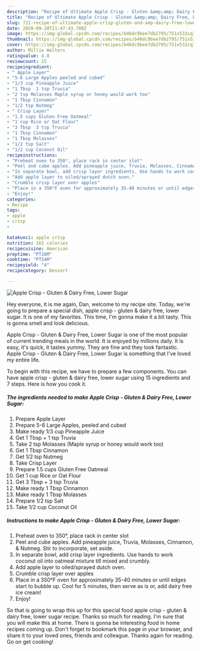 ```yaml
---
description: "Recipe of Ultimate Apple Crisp - Gluten &amp;amp; Dairy Free, Lower Sugar"
title: "Recipe of Ultimate Apple Crisp - Gluten &amp;amp; Dairy Free, Lower Sugar"
slug: 721-recipe-of-ultimate-apple-crisp-gluten-and-amp-dairy-free-lower-sugar
date: 2020-09-28T21:47:43.708Z
image: https://img-global.cpcdn.com/recipes/b46dc9bee7db2795/751x532cq70/apple-crisp-gluten-dairy-free-lower-sugar-recipe-main-photo.jpg
thumbnail: https://img-global.cpcdn.com/recipes/b46dc9bee7db2795/751x532cq70/apple-crisp-gluten-dairy-free-lower-sugar-recipe-main-photo.jpg
cover: https://img-global.cpcdn.com/recipes/b46dc9bee7db2795/751x532cq70/apple-crisp-gluten-dairy-free-lower-sugar-recipe-main-photo.jpg
author: Millie Walters
ratingvalue: 4.8
reviewcount: 15
recipeingredient:
- " Apple Layer"
- "5-6 Large Apples peeled and cubed"
- "1/3 cup Pineapple Juice"
- "1 Tbsp  1 tsp Truvia"
- "2 tsp Molasses Maple syrup or honey would work too"
- "1 Tbsp Cinnamon"
- "1/2 tsp Nutmeg"
- " Crisp Layer"
- "1.5 cups Gluten Free Oatmeal"
- "1 cup Rice or Oat Flour"
- "3 Tbsp  3 tsp Truvia"
- "1 Tbsp Cinnamon"
- "1 Tbsp Molasses"
- "1/2 tsp Salt"
- "1/2 cup Coconut Oil"
recipeinstructions:
- "Preheat oven to 350°, place rack in center slot"
- "Peel and cube apples. Add pineapple juice, Truvia, Molasses, Cinnamon, &amp; Nutmeg. Stir to incorporate, set aside."
- "In separate bowl, add crisp layer ingredients. Use hands to work coconut oil into oatmeal mixture till mixed and crumbly."
- "Add apple layer to oiled/sprayed dutch oven."
- "Crumble crisp layer over apples"
- "Place in a 350°F oven for approximately 35-40 minutes or until edges start to bubble up. Cool for 5 minutes, then serve as is or, add dairy free ice cream!"
- "Enjoy!"
categories:
- Recipe
tags:
- apple
- crisp
- 

katakunci: apple crisp  
nutrition: 161 calories
recipecuisine: American
preptime: "PT16M"
cooktime: "PT54M"
recipeyield: "4"
recipecategory: Dessert

---
```



![Apple Crisp - Gluten &amp; Dairy Free, Lower Sugar](https://img-global.cpcdn.com/recipes/b46dc9bee7db2795/751x532cq70/apple-crisp-gluten-dairy-free-lower-sugar-recipe-main-photo.jpg)

Hey everyone, it is me again, Dan, welcome to my recipe site. Today, we're going to prepare a special dish, apple crisp - gluten &amp; dairy free, lower sugar. It is one of my favorites. This time, I'm gonna make it a bit tasty. This is gonna smell and look delicious.

Apple Crisp - Gluten &amp; Dairy Free, Lower Sugar is one of the most popular of current trending meals in the world. It is enjoyed by millions daily. It is easy, it's quick, it tastes yummy. They are fine and they look fantastic. Apple Crisp - Gluten &amp; Dairy Free, Lower Sugar is something that I've loved my entire life.




To begin with this recipe, we have to prepare a few components. You can have apple crisp - gluten &amp; dairy free, lower sugar using 15 ingredients and 7 steps. Here is how you cook it.

<!--inarticleads1-->

##### The ingredients needed to make Apple Crisp - Gluten &amp; Dairy Free, Lower Sugar:

1. Prepare  Apple Layer
1. Prepare 5-6 Large Apples, peeled and cubed
1. Make ready 1/3 cup Pineapple Juice
1. Get 1 Tbsp + 1 tsp Truvia
1. Take 2 tsp Molasses (Maple syrup or honey would work too)
1. Get 1 Tbsp Cinnamon
1. Get 1/2 tsp Nutmeg
1. Take  Crisp Layer
1. Prepare 1.5 cups Gluten Free Oatmeal
1. Get 1 cup Rice or Oat Flour
1. Get 3 Tbsp + 3 tsp Truvia
1. Make ready 1 Tbsp Cinnamon
1. Make ready 1 Tbsp Molasses
1. Prepare 1/2 tsp Salt
1. Take 1/2 cup Coconut Oil




<!--inarticleads2-->

##### Instructions to make Apple Crisp - Gluten &amp; Dairy Free, Lower Sugar:

1. Preheat oven to 350°, place rack in center slot
1. Peel and cube apples. Add pineapple juice, Truvia, Molasses, Cinnamon, &amp; Nutmeg. Stir to incorporate, set aside.
1. In separate bowl, add crisp layer ingredients. Use hands to work coconut oil into oatmeal mixture till mixed and crumbly.
1. Add apple layer to oiled/sprayed dutch oven.
1. Crumble crisp layer over apples
1. Place in a 350°F oven for approximately 35-40 minutes or until edges start to bubble up. Cool for 5 minutes, then serve as is or, add dairy free ice cream!
1. Enjoy!




So that is going to wrap this up for this special food apple crisp - gluten &amp; dairy free, lower sugar recipe. Thanks so much for reading. I'm sure that you will make this at home. There is gonna be interesting food in home recipes coming up. Don't forget to bookmark this page in your browser, and share it to your loved ones, friends and colleague. Thanks again for reading. Go on get cooking!
